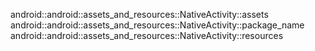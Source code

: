 android::android::assets_and_resources::NativeActivity::assets
android::android::assets_and_resources::NativeActivity::package_name
android::android::assets_and_resources::NativeActivity::resources